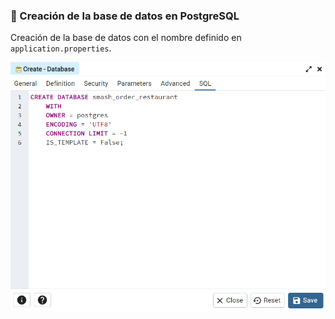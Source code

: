 ### 📌 Creación de la base de datos en PostgreSQL
Creación de la base de datos con el nombre definido en `application.properties`.

![alt text](image.png)